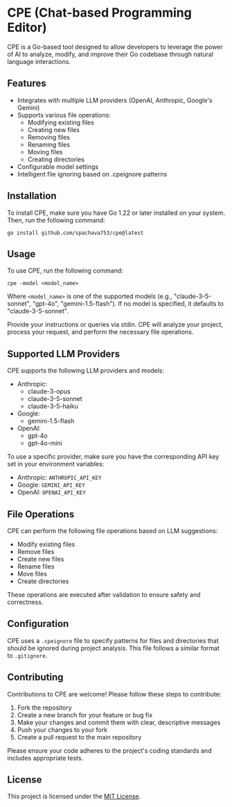 # CPE (Chat-based Programming Editor)

CPE is a Go-based tool designed to allow developers to leverage the power of AI to analyze, modify, and improve their Go codebase through natural language interactions.

## Features

- Integrates with multiple LLM providers (OpenAI, Anthropic, Google's Gemini)
- Supports various file operations:
  - Modifying existing files
  - Creating new files
  - Removing files
  - Renaming files
  - Moving files
  - Creating directories
- Configurable model settings
- Intelligent file ignoring based on .cpeignore patterns

## Installation

To install CPE, make sure you have Go 1.22 or later installed on your system. Then, run the following command:

```
go install github.com/spachava753/cpe@latest
```

## Usage

To use CPE, run the following command:

```
cpe -model <model_name>
```

Where `<model_name>` is one of the supported models (e.g., "claude-3-5-sonnet", "gpt-4o", "gemini-1.5-flash"). If no model is specified, it defaults to "claude-3-5-sonnet".

Provide your instructions or queries via stdin. CPE will analyze your project, process your request, and perform the necessary file operations.

## Supported LLM Providers

CPE supports the following LLM providers and models:

- Anthropic:
  - claude-3-opus
  - claude-3-5-sonnet
  - claude-3-5-haiku
- Google:
  - gemini-1.5-flash
- OpenAI:
  - gpt-4o
  - gpt-4o-mini

To use a specific provider, make sure you have the corresponding API key set in your environment variables:

- Anthropic: `ANTHROPIC_API_KEY`
- Google: `GEMINI_API_KEY`
- OpenAI: `OPENAI_API_KEY`

## File Operations

CPE can perform the following file operations based on LLM suggestions:

- Modify existing files
- Remove files
- Create new files
- Rename files
- Move files
- Create directories

These operations are executed after validation to ensure safety and correctness.

## Configuration

CPE uses a `.cpeignore` file to specify patterns for files and directories that should be ignored during project analysis. This file follows a similar format to `.gitignore`.

## Contributing

Contributions to CPE are welcome! Please follow these steps to contribute:

1. Fork the repository
2. Create a new branch for your feature or bug fix
3. Make your changes and commit them with clear, descriptive messages
4. Push your changes to your fork
5. Create a pull request to the main repository

Please ensure your code adheres to the project's coding standards and includes appropriate tests.

## License

This project is licensed under the [MIT License](LICENSE).